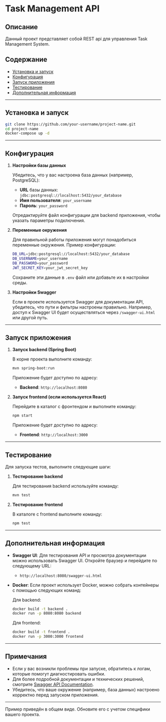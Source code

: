 # Task Management API

## Описание

Данный проект представляет собой REST api для управления Task Management System.

## Содержание

- [Установка и запуск](#установка-и-запуск)
- [Конфигурация](#конфигурация)
- [Запуск приложения](#запуск-приложения)
- [Тестирование](#тестирование)
- [Дополнительная информация](#дополнительная-информация)

---

## Установка и запуск

   ```bash
   git clone https://github.com/your-username/project-name.git
   cd project-name
   docker-compose up -d
   ```
---

## Конфигурация

1. **Настройки базы данных**

   Убедитесь, что у вас настроена база данных (например, PostgreSQL):

    - **URL** базы данных: `jdbc:postgresql://localhost:5432/your_database`
    - **Имя пользователя**: `your_username`
    - **Пароль**: `your_password`

   Отредактируйте файл конфигурации для backend приложения, чтобы указать параметры подключения.

2. **Переменные окружения**

   Для правильной работы приложения могут понадобиться переменные окружения. Пример конфигурации:

   ```bash
   DB_URL=jdbc:postgresql://localhost:5432/your_database
   DB_USERNAME=your_username
   DB_PASSWORD=your_password
   JWT_SECRET_KEY=your_jwt_secret_key
   ```

   Сохраните эти данные в `.env` файл или добавьте их в настройки среды.

3. **Настройки Swagger**

   Если в проекте используется Swagger для документации API, убедитесь, что пути и фильтры настроены правильно. Например, доступ к Swagger UI будет осуществляться через `/swagger-ui.html` или другой путь.

---

## Запуск приложения

1. **Запуск backend (Spring Boot)**

   В корне проекта выполните команду:

   ```bash
   mvn spring-boot:run
   ```

   Приложение будет доступно по адресу:
    - **Backend**: `http://localhost:8080`

2. **Запуск frontend (если используется React)**

   Перейдите в каталог с фронтендом и выполните команду:

   ```bash
   npm start
   ```

   Приложение будет доступно по адресу:
    - **Frontend**: `http://localhost:3000`

---

## Тестирование

Для запуска тестов, выполните следующие шаги:

1. **Тестирование backend**

   Для тестирования backend используйте команду:

   ```bash
   mvn test
   ```

2. **Тестирование frontend**

   В каталоге с frontend выполните команду:

   ```bash
   npm test
   ```

---

## Дополнительная информация

- **Swagger UI**: Для тестирования API и просмотра документации можно использовать Swagger UI. Откройте браузер и перейдите по следующему URL:
    - `http://localhost:8080/swagger-ui.html`

- **Docker**: Если проект использует Docker, можно собрать контейнеры с помощью следующих команд:

  Для backend:
  ```bash
  docker build -t backend .
  docker run -p 8080:8080 backend
  ```

  Для frontend:
  ```bash
  docker build -t frontend .
  docker run -p 3000:3000 frontend
  ```

---

## Примечания

- Если у вас возникли проблемы при запуске, обратитесь к логам, которые помогут диагностировать ошибки.
- Для более подробной документации и технических решений, смотрите [Swagger API Documentation](http://localhost:8080/swagger-ui.html).
- Убедитесь, что ваше окружение (например, база данных) настроено корректно перед запуском приложения.

---

Пример приведён в общем виде. Обновите его с учетом специфики вашего проекта.